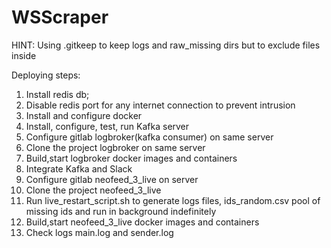 # WSScraper

HINT: Using .gitkeep to keep logs and raw_missing dirs but to exclude files inside

Deploying steps:

1. Install redis db;
2. Disable redis port for any internet connection to prevent intrusion
3. Install and configure docker
4. Install, configure, test, run Kafka server
5. Configure gitlab logbroker(kafka consumer) on same server
6. Clone the project logbroker on same server
7. Build,start logbroker docker images and containers
8. Integrate Kafka and Slack
9. Configure gitlab neofeed_3_live on server
10. Clone the project neofeed_3_live
11. Run live_restart_script.sh to generate logs files, ids_random.csv pool of missing ids and run in background indefinitely
12. Build,start neofeed_3_live docker images and containers
13. Check logs main.log and sender.log
